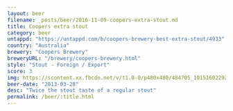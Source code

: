 ```yaml
---
layout: beer
filename: _posts/beer/2016-11-09-coopers-extra-stout.md
title: Coopers extra stout
category: beer
untappd: "https://untappd.com/b/coopers-brewery-best-extra-stout/4933"
country: "Australia"
brewery: "Coopers Brewery"
breweryURL: "/brewery/coopers-brewery.html"
style: "Stout - Foreign / Export"
score: 3
img: https://scontent.xx.fbcdn.net/v/t1.0-0/p480x480/484705_10151602292338745_274952911_n.jpg?_nc_cat=106&_nc_ht=scontent.xx&oh=1cb4191e8c9f209edfd8d4773ae45aa4&oe=5D3EF4B3
beer-date: "2013-03-28"
desc: "Twice the stout taste of a regular stout"
permalink: /beer/:title.html
---
```

